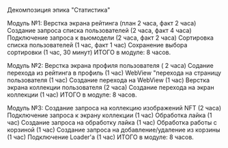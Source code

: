 Декомпозиция эпика "Статистика"

Модуль №1:
Верстка экрана рейтинга (план 2 часа, факт 2 часа)
Создание запроса списка пользователей (2 часа, факт 4 часа)
Подключение запроса к вьюмодели (2 часа, факт 2 часа)
Сортировка списка пользователей (1 час, факт 1 час)
Сохранение выбора сортировки (1 час, 30 минут)
ИТОГО в модуле: 8 часов.

Модуль №2:
Верстка экрана профиля пользователя ( 2 часа)
Содание перехода из рейтинга в профиль (1 час)
WebView "перехода на страницу пользователя (1 час)
Создание перехода на WebView (1 час)
Верстка экрана коллекции пользователя (2 часа)
Создание перехода на экран коллекции (1 час)
ИТОГО в модуле: 8 часов.

Модуль №3:
Создание запроса на коллекцию изображений NFT (2 часа)
Подключение запроса к экрану коллекции (1 час)
Обработка лайка (1 час)
Создание запроса на обработку лайка (1 час)
Обработка работы с корзиной (1 час)
Создание запроса на добавление/удаление из корзины (1 час)
Подключение Loader'а (1 час)
ИТОГО в модуле: 8 часов.
